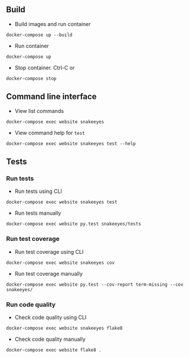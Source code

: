 ## Build
- Build images and run container
```
docker-compose up --build
```
- Run container
```
docker-compose up
```
- Stop container. Ctrl-C or
```
docker-compose stop
```

## Command line interface
- View list commands
```
docker-compose exec website snakeeyes
```
- View command help for `test`
```
docker-compose exec website snakeeyes test --help
```

## Tests

### Run tests
- Run tests using CLI
```
docker-compose exec website snakeeyes test
```
- Run tests manually
```
docker-compose exec website py.test snakeeyes/tests
```

### Run test coverage
- Run test coverage using CLI
```
docker-compose exec website snakeeyes cov
```
- Run test coverage manually
```
docker-compose exec website py.test --cov-report term-missing --cov snakeeyes/
```

### Run code quality
- Check code quality using CLI
```
docker-compose exec website snakeeyes flake8
```
- Check code quality manually
```
docker-compose exec website flake8 .
```
